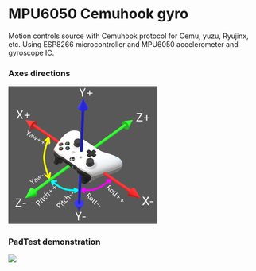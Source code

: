 # MPU6050 Cemuhook gyro
Motion controls source with Cemuhook protocol for Cemu, yuzu, Ryujinx, etc. Using ESP8266 microcontroller and MPU6050 accelerometer and gyroscope IC.

### Axes directions

<img src="demo.png" width="300">

### PadTest demonstration

<img src="padtest.gif" width="600">

